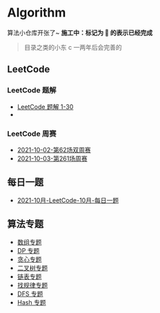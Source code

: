 # Algorithm

算法小仓库开张了~  **施工中：标记为 🎈 的表示已经完成**

> 目录之类的小东 c 一两年后会完善的

## LeetCode

### LeetCode 题解

- [LeetCode 题解 1-30 ](https://github.com/fengwei2002/Algorithm/blob/main/Leetcode/LeetcodeNote/LeetcodeWeek1%2B2.md)
- 

### LeetCode 周赛

- [2021-10-02-第62场双周赛](https://github.com/fengwei2002/Algorithm/tree/main/Leetcode/LeetCodeContest/2021-10-02-%E7%AC%AC62%E5%9C%BA%E5%8F%8C%E5%91%A8%E8%B5%9B)
- [2021-10-03-第261场周赛](https://github.com/fengwei2002/Algorithm/tree/main/Leetcode/LeetCodeContest/2020-10-03-%E7%AC%AC261%E5%9C%BA%E5%91%A8%E8%B5%9B)

## 每日一题

- [2021-10月-LeetCode-10月-每日一题](https://github.com/fengwei2002/Algorithm/tree/main/1problem/2021-10)

## 算法专题

- [数组专题](https://github.com/fengwei2002/Algorithm/blob/main/AlgorithmNote/Array.md)
- [DP 专题](https://github.com/fengwei2002/Algorithm/blob/main/AlgorithmNote/DP.md)
- [贪心专题](https://github.com/fengwei2002/Algorithm/blob/main/AlgorithmNote/Greed.md)
- [二叉树专题](https://github.com/fengwei2002/Algorithm/blob/main/AlgorithmNote/BinaryTree.md)
- [链表专题](https://github.com/fengwei2002/Algorithm/blob/main/AlgorithmNote/List.md)
- [找规律专题](https://github.com/fengwei2002/Algorithm/blob/main/AlgorithmNote/Rules.md)
- [DFS 专题](https://github.com/fengwei2002/Algorithm/blob/main/AlgorithmNote/DFS.md)
- [Hash 专题](https://github.com/fengwei2002/Algorithm/blob/main/AlgorithmNote/Hash.md)